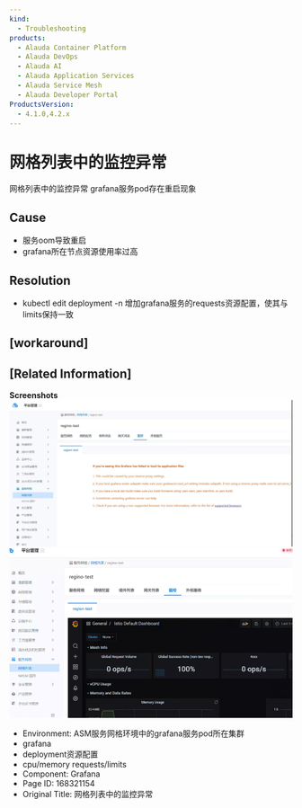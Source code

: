 ```yaml
---
kind:
  - Troubleshooting
products:
  - Alauda Container Platform
  - Alauda DevOps
  - Alauda AI
  - Alauda Application Services
  - Alauda Service Mesh
  - Alauda Developer Portal
ProductsVersion:
  - 4.1.0,4.2.x
---
```

<!-- A type of document that involves encountering a fault, diagnosing it, performing root cause analysis, and providing solutions. -->

# 网格列表中的监控异常

网格列表中的监控异常 grafana服务pod存在重启现象

## Cause
- 服务oom导致重启
- grafana所在节点资源使用率过高

## Resolution
- kubectl edit deployment -n <namespace> 增加grafana服务的requests资源配置，使其与limits保持一致

## [workaround]

## [Related Information]
**Screenshots**
![](assets/wang-ge-lie-biao-zhong-de-jian-kong-yi-chang/image-2023-11-8_17-18-54.png)
![](assets/wang-ge-lie-biao-zhong-de-jian-kong-yi-chang/image-2023-11-8_17-23-52.png)
- Environment: ASM服务网格环境中的grafana服务pod所在集群
- grafana
- deployment资源配置
- cpu/memory requests/limits
- Component: Grafana
- Page ID: 168321154
- Original Title: 网格列表中的监控异常
